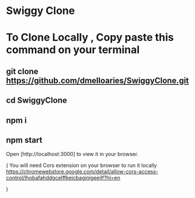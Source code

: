 # Swiggy Clone

# To Clone Locally , Copy paste this command on your terminal

## git clone https://github.com/dmelloaries/SwiggyClone.git
## cd SwiggyClone
## npm i
## npm start 

Open [http://localhost:3000] to view it in your browser.


(
    You will need Cors extension on your browser to run it locally
    https://chromewebstore.google.com/detail/allow-cors-access-control/lhobafahddgcelffkeicbaginigeejlf?hl=en

)


